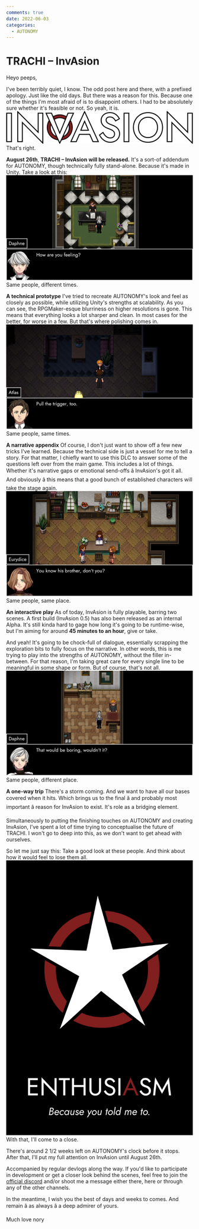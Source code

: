 ```yaml
---
comments: true
date: 2022-06-03
categories:
  - AUTONOMY
---
```


# TRACHI – InvAsion
Heyo peeps,

I've been terribly quiet, I know.
The odd post here and there, with a prefixed apology.
Just like the old days.
But there was a reason for this. Because one of the things I'm most afraid of is to disappoint others. I had to be absolutely sure whether it's feasible or not.
So yeah, it is.
![](../../../../assets/blog/images/itch/2022/vAD68H.png)
That's right.

**August 26th**, **TRACHI – InvAsion** **will be released.**
It's a sort-of addendum for AUTONOMY, though technically fully stand-alone. Because it's made in Unity.
Take a look at this:![](../../../../assets/blog/images/itch/2022/CTq2d9.png)
Same people, different times.

<!-- more -->
**A technical prototype**
I've tried to recreate AUTONOMY's look and feel as closely as possible, while utilizing Unity's strengths at scalability.
As you can see, the RPGMaker-esque blurriness on higher resolutions is gone. This means that everything looks a lot sharper and clean. 
 In most cases for the better, for worse in a few. But that's where polishing comes in.
![](../../../../assets/blog/images/itch/2022/BqrVlj.png)
Same people, same times.

**A narrative appendix**
Of course, I don't just want to show off a few new tricks I've learned.
Because the technical side is just a vessel for me to tell a story.
For that matter, I chiefly want to use this DLC to answer some of the questions left over from the main game.
This includes a lot of things. Whether it's narrative gaps or emotional send-offs â
InvAsion's got it all.
And obviously â this means that a good bunch of established characters will take the stage again.
![](../../../../assets/blog/images/itch/2022/AhMvdB.png)
Same people, same place.

**An interactive play**
As of today, InvAsion is fully playable, barring two scenes.
A first build (InvAsion 0.5) has also been released as an internal Alpha.
It's still kinda hard to gage how long it's going to be runtime-wise, but I'm aiming for around **45 minutes to an hour**, give or take.

And yeah! It's going to be chock-full of dialogue, essentially scrapping the exploration bits to fully focus on the narrative.
In other words, this is me trying to play into the strengths of AUTONOMY, without the filler in-between. For that reason, I'm taking great care for every single line to be meaningful in some shape or form.
But of course, that's not all.![](../../../../assets/blog/images/itch/2022/WvtlEU.png)
Same people, different place.

**A one-way trip**
There's a storm coming. And we want to have all our bases covered when it hits.
Which brings us to the final â and probably most important â reason for InvAsion to exist. It's role as a bridging element.

Simultaneously to putting the finishing touches on AUTONOMY and creating InvAsion, I've spent a lot of time trying to conceptualise the future of TRACHI. I won't go to deep into this, as we don't want to get ahead with ourselves.

So let me just say this:
Take a good look at these people.
And think about how it would feel to lose them all.![](../../../../assets/blog/images/itch/2022/DyalPB.png)
With that, I'll come to a close.

There's around 2 1/2 weeks left on AUTONOMY's clock before it stops. After that, I'll put my full attention on InvAsion until August 26th.

Accompanied by regular devlogs along the way.
If you'd like to participate in development or get a closer look behind the scenes, feel free to join the [official discord](https://discord.gg/SvaYDEUasg) and/or shoot me a message either there, here or through any of the other channels.

In the meantime, I wish you the best of days and weeks to comes.
And remain â as always â a deep admirer of yours.

Much love
nory
